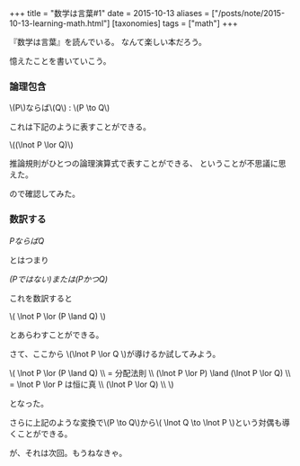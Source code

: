 +++
title = "数学は言葉#1"
date = 2015-10-13
aliases = ["/posts/note/2015-10-13-learning-math.html"]
[taxonomies]
tags = ["math"]
+++

『数学は言葉』を読んでいる。
なんて楽しい本だろう。

憶えたことを書いていこう。

### 論理包含

\\(P\\)ならば\\(Q\\) : \\(P \\to Q\\)

これは下記のように表すことができる。

\\((\\lnot P \\lor Q)\\)

推論規則がひとつの論理演算式で表すことができる、
ということが不思議に思えた。

ので確認してみた。

### 数訳する

*PならばQ*

とはつまり

*(Pではない)または(PかつQ)*

これを数訳すると

\\( \\lnot P \\lor (P \\land Q) \\)

とあらわすことができる。

さて、ここから \\(\\lnot P \\lor Q \\)が導けるか試してみよう。


\\(
\\lnot P \\lor (P \\land Q) \\\\
= 分配法則 \\\\
(\\lnot P \\lor P) \\land (\\lnot P \\lor Q) \\\\
= \\lnot P \\lor P は恒に真 \\\\
(\\lnot P \\lor Q) \\\\
\\)


となった。

さらに上記のような変換で\\(P \\to Q\\)から\\( \\lnot Q \\to \\lnot P \\)という対偶も導くことができる。

が、それは次回。もうねなきゃ。
